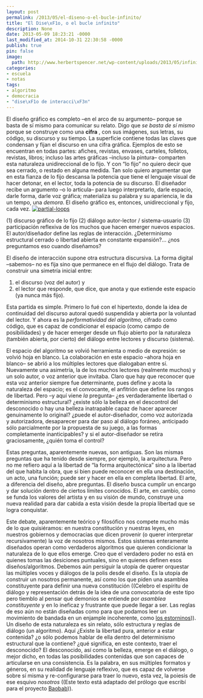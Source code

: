 ```yaml
---
layout: post
permalink: /2013/05/el-diseno-o-el-bucle-infinito/
title: "El Dise\xF1o, o el bucle infinito"
description: None
date: 2013-05-09 18:23:21 -0000
last_modified_at: 2014-10-31 22:30:58 -0000
publish: true
pin: false
image:
  path: http://www.herbertspencer.net/wp-content/uploads/2013/05/infinite-loop.png
categories:
- escuela
- notas
tags:
- algoritmo
- democracia
- "dise\xF1o de interacci\xF3n"
---
```

El diseño gráfico es completo –en el arco de su argumento– porque se basta de sí mismo para comunicar su relato. Digo que _se basta de sí mismo_ porque se construye como una **cifra** , con sus imágenes, sus letras, su código, su discurso y su tiempo. La superficie contiene todas las claves que condensan y fijan el discurso en una cifra gráfica. Ejemplos de esto se encuentran en todas partes: afiches, revistas, envases, carteles, folletos, revistas, libros; incluso las artes gráficas –incluso la pintura– comparten esta naturaleza unidireccional de lo fijo. Y con “lo fijo” no quiero decir que sea cerrado, o restado en alguna medida. Tan solo quiero argumentar que en esta fianza de lo fijo descansa la potencia que tiene el lenguaje visual de hacer detonar, en el lector, toda la potencia de su discurso. El diseñador recibe un argumento –o lo articula– para luego interpretarlo, darle espacio, darle forma, darle voz gráfica; materializa su palabra y su apariencia, le da un tempo, una _demora_. El diseño gráfico es, entonces, unidireccional y fijo, cada vez. [![partial-loops](http://herbertspencer.net/wp-content/uploads/2013/05/partial-loops-470x146.png)](http://herbertspencer.net/wp-content/uploads/2013/05/partial-loops.png)

(1) discurso gráfico de lo fijo (2) diálogo autor-lector / sistema-usuario (3) participación reflexiva de los muchos que hacen emerger nuevos espacios. El autor/diseñador define las reglas de interacción. ¿Determinismo estructural cerrado o libertad abierta en constante expansión?... ¿nos preguntamos eso cuando diseñamos?

El diseño de interacción supone otra estructura discursiva. La forma digital –sabemos– no es fija sino que permanece en el flujo del diálogo. Trata de construir una simetría inicial entre:

  1. el discurso (voz del autor) y
  2. el lector que responde, que dice, que anota y que extiende este espacio (ya nunca más fijo).

Esta partida es simple. Primero lo fué con el hipertexto, donde la idea de continuidad del discurso autoral quedó suspendida y abierta por la voluntad del lector. Y ahora es la _performatividad del algoritmo,_ cifrado como código, que es capaz de condicionar el espacio (como campo de posibilidades) y de hacer emerger desde un flujo abierto por la naturaleza (también abierta, por cierto) del diálogo entre lectores y discurso (sistema).

El espacio del algoritmo se volvió herramienta o medio de expresión: se volvió hoja en blanco. La colaboración en este espacio –ahora hoja en blanco– se abrió a los múltiples lectores que dialogaban entre sí. Nuevamente una asimetría, la de los muchos lectores (realmente muchos) y un solo autor, o voz anterior que invitaba. Claro que hay que reconocer que esta voz anterior siempre fue determinante, pues define y acota la naturaleza del espacio; es el convocante, el anfitrión que define los rangos de libertad. Pero –y aquí viene _la_ pregunta– ¿es verdaderamente libertad o determinismo estructural? ¿existe sólo la belleza en el descontrol del desconocido o hay una belleza inatrapable capaz de hacer aparecer genuinamente lo original? ¿puede el autor-diseñador, como voz autorizada y autorizadora, desaparecer para dar paso al diálogo foráneo, anticipado sólo parcialmente por la propuesta de su juego, a las formas completamente inanticipables? y si el autor-diseñador se retira graciosamente, ¿quién toma el control?

Estas preguntas, aparentemente nuevas, son antiguas. Son las mismas preguntas que ha tenido desde siempre, por ejemplo, la arquitectura. Pero no me refiero aquí a la libertad de “la forma arquitectónica” sino a la libertad del que habita la obra, que si bien puede reconocer en ella una destinación, un acto, una función; puede ser y hacer en ella en completa libertad. El arte, a diferencia del diseño, abre preguntas. El diseño busca cumplir un encargo y dar solución dentro de ciertos límites conocidos. El arte, en cambio, como se funda los valores del artista y en su visión de mundo, construye una nueva realidad para dar cabida a esta visión desde la propia libertad que se logra conquistar.

Este debate, aparentemente teórico y filosófico nos compete mucho más de lo que quisiéramos: en nuestra constitución y nuestras leyes, en nuestros gobiernos y democracias que dicen provenir (o querer interpretar recursivamente) la voz de nosotros mismos. Estos sistemas enteramente diseñados operan como verdaderos algoritmos que quieren condicionar la naturaleza de lo que ellos emerge. Creo que el verdadero poder no está en quienes tomas las desiciones puntuales, sino en quienes definen esos diseños/algoritmos. Debemos aún persiguir la utopía de querer orquestar las múltiples voces y diálogos de la polis desde el diseño. Es la utopía de construir un nosotros permanente, así como los que piden una asamblea constituyente para definir una nueva constitución ((Celebro el espíritu de diálogo y representación detrás de la idea de una convocatoria de este tipo pero tiemblo al pensar qué demonios se entiende por _asamblea constituyente_ y en lo ineficaz y frustrante que puede llegar a ser. Las reglas de eso aún no están diseñadas como para que podamos leer un movimiento de bandada en un enjample incoherente, como [los estorninos](http://vimeo.com/58291553 "video de un ballet de aves"))). Un diseño de esta naturaleza es sin relato, sólo estructura y reglas de diálogo (un algoritmo). Aquí ¿Existe la libertad pura, anterior a estar contenida? ¿o sólo podemos hablar de ella dentro del determinismo estructural que la contiene? ¿qué significa, en este contexto, traer el desconocido? El desconocido, así como la belleza, emerge en el diálogo, o mejor dicho, en todas las posibilidades contenidas que son capaces de articularse en una consistencia. Es la palabra, en sus múltiples formatos y géneros, en su realidad de lenguaje reflexivo, que es capaz de volverse sobre sí misma y re-configurarse para traer lo nuevo, esta vez, la poiesis de ese esquivo _nosotros_ ((Este texto está adaptado del prólogo que escribí para el proyecto [Baobab](http://proyectos.ead.pucv.cl/baobab/version-2/))).
